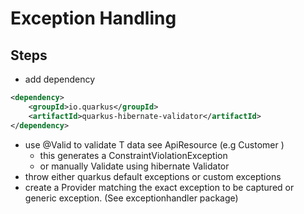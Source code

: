# Exception Handling

## Steps
- add dependency
```xml
<dependency>
    <groupId>io.quarkus</groupId>
    <artifactId>quarkus-hibernate-validator</artifactId>
</dependency> 
```
- use @Valid to validate T data see ApiResource (e.g Customer ) 
  - this generates a ConstraintViolationException
  - or manually Validate using hibernate Validator
- throw either quarkus default exceptions or custom exceptions
- create a Provider matching the exact exception to be captured or  generic exception. (See exceptionhandler package)